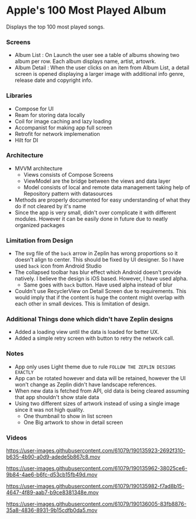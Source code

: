 # Apple's 100 Most Played Album
Displays the top 100 most played songs.

### Screens
- Album List : On Launch the user see a table of albums showing two album per row. Each album displays name, artist, artowrk.
- Album Detail : When the user clicks on an item from Album List, a detail screen is opened displaying a larger image with additional info genre, release date and copyright info.

### Libraries
- Compose for UI
- Ream for storing data locally
- Coil for image caching and lazy loading
- Accompanist for making app full screen
- Retrofit for network implemenation
- Hilt for DI

### Architecture
- MVVM architecture 
  - Views consists of Compose Screens
  - ViewModel are the bridge between the views and data layer
  - Model consists of local and remote data management taking help of Repository pattern with datasources
- Methods are properly documented for easy understanding of what they do if not cleared by it's name
- Since the app is very small, didn't over complicate it with different modules. However it can be easily done in future due to neatly organized packages

### Limitation from Design
- The svg file of the `back` arrow in Zeplin has wrong proportions so it doesn't align to center. This should be fixed by UI designer. So I have used `back` icon from Android Studio
- The collapsed toolbar has blur effect which Android doesn't provide natively. I believe the design is iOS based. However, I have used alpha.
  - Same goes with `back` button. Have used alpha instead of blur
- Couldn't use RecyclerView on Detail Screen due to requirements. This would imply that if the content is huge the content might overlap with each other in small devices. This is limitation of design.

### Additional Things done which didn't have Zeplin designs
- Added a loading view until the data is loaded for better UX.
- Added a simple retry screen with button to retry the network call.

### Notes
- App only uses Light theme due to rule `FOLLOW THE ZEPLIN DESIGNS EXACTLY`
- App can be rotated however and data will be retained, however the UI won't change as Zeplin didn't have landscape references.
- When new data is fetched from API, old data is being cleared assuming that app shouldn't show stale data
- Using two different sizes of artwork instead of using a single image since it was not high quality.
  - One thumbnail to show in list screen
  - One Big artwork to show in detail screen
  
  
### Videos
https://user-images.githubusercontent.com/61079/190135923-2692f310-b635-4b90-a0d9-adede5b867c8.mov



https://user-images.githubusercontent.com/61079/190135962-38025ce6-9b84-4ae6-b6fc-d53cb15fb49d.mov



https://user-images.githubusercontent.com/61079/190135982-f7ad8b15-4647-4f89-aab7-b9ce8381348e.mov



https://user-images.githubusercontent.com/61079/190136005-83fb8876-35a8-4836-8931-9b15cdfb0da5.mov

